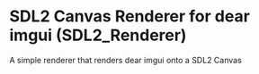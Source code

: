 # SDL2 Canvas Renderer for dear imgui (SDL2_Renderer)

A simple renderer that renders dear imgui onto a SDL2 Canvas
